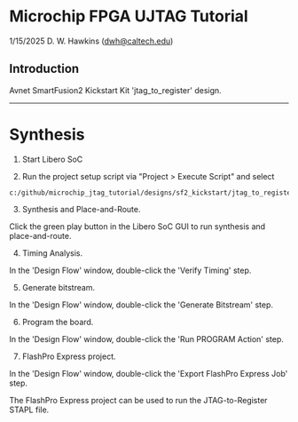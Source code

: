 # Microchip FPGA UJTAG Tutorial

1/15/2025 D. W. Hawkins (dwh@caltech.edu)

## Introduction

Avnet SmartFusion2 Kickstart Kit 'jtag_to_register' design.

-------------------------------------------------------------------------------
# Synthesis

1. Start Libero SoC

2. Run the project setup script via "Project > Execute Script" and select

 ~~~
 c:/github/microchip_jtag_tutorial/designs/sf2_kickstart/jtag_to_register/scripts/libero.tcl
 ~~~

3. Synthesis and Place-and-Route.

 Click the green play button in the Libero SoC GUI to run synthesis and place-and-route.

4. Timing Analysis.

 In the 'Design Flow' window, double-click the 'Verify Timing' step.

5. Generate bitstream.

 In the 'Design Flow' window, double-click the 'Generate Bitstream' step.

6. Program the board.

 In the 'Design Flow' window, double-click the 'Run PROGRAM Action' step.
 
7. FlashPro Express project.

 In the 'Design Flow' window, double-click the 'Export FlashPro Express Job' step.

 The FlashPro Express project can be used to run the JTAG-to-Register STAPL file.
 
